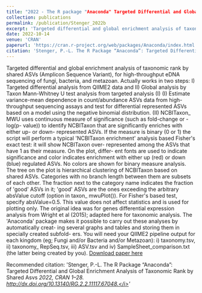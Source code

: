 ```yaml
---
title: "2022 - The R package "Anaconda" Targeted Differential and Global Enrichment Analysis of Taxonomic Rank by Shared Asvs"
collection: publications
permalink: /publication/Stenger_2022b
excerpt: 'Targeted differential and global enrichment analysis of taxonomic rank by shared ASVs (Amplicon Sequence Variant), for high-throughput eDNA sequencing of fungi, bacteria, and metazoan. Actually works in two steps: I) Targeted differential analysis from QIIME2 data and II) Global analysis by Taxon Mann-Whitney U test analysis from targeted analysis (I) (I) Estimate variance-mean dependence in count/abundance ASVs data from high-throughput sequencing assays and test for differential represented ASVs based on a model using the negative binomial distribution. (II) NCBITaxon_ MWU uses continuous measure of significance (such as fold-change or -log(p- value)) to identify NCBITaxon that are significantly enriches with either up- or down- represented ASVs. If the measure is binary (0 or 1) the script will perform a typical 'NCBITaxon enrichment' analysis based Fisher's exact test: it will show NCBITaxon over- represented among the ASVs that have 1 as their measure. On the plot, differ- ent fonts are used to indicate significance and color indicates enrichment with either up (red) or down (blue) regulated ASVs. No colors are shown for binary measure analysis. The tree on the plot is hierarchical clustering of NCBITaxon based on shared ASVs. Categories with no branch length between them are subsets of each other. The fraction next to the category name indicates the fraction of 'good' ASVs in it; 'good' ASVs are the ones exceeding the arbitrary absValue cutoff (option in taxon_ mwuPlot()). For Fisher's based test, specify absValue=0.5. This value does not affect statistics and is used for plotting only. The original idea was for genes differential expression analysis from Wright et al (2015); adapted here for taxonomic analysis. The 'Anaconda' package makes it possible to carry out these analyses by automatically creat- ing several graphs and tables and storing them in specially created subfold- ers. You will need your QIIME2 pipeline output for each kingdom (eg; Fungi and/or Bacteria and/or Metazoan): i) taxonomy.tsv, ii) taxonomy_ RepSeq.tsv, iii) ASV.tsv and iv) SampleSheet_comparison.txt (the latter being created by you).'
date: 2022-10-14
venue: 'CRAN'
paperurl: 'https://cran.r-project.org/web/packages/Anaconda/index.html'
citation: 'Stenger, P.-L. The R Package “Anaconda”: Targeted Differential and Global Enrichment Analysis of Taxonomic Rank by Shared Asvs <i>2022, CRAN 1–28. http://dx.doi.org/10.13140/RG.2.2.11117.67048.</i>'
---
```

Targeted differential and global enrichment analysis of taxonomic rank by shared ASVs (Amplicon Sequence Variant), for high-throughput eDNA sequencing of fungi, bacteria, and metazoan. Actually works in two steps: I) Targeted differential analysis from QIIME2 data and II) Global analysis by Taxon Mann-Whitney U test analysis from targeted analysis (I) (I) Estimate variance-mean dependence in count/abundance ASVs data from high-throughput sequencing assays and test for differential represented ASVs based on a model using the negative binomial distribution. (II) NCBITaxon_ MWU uses continuous measure of significance (such as fold-change or -log(p- value)) to identify NCBITaxon that are significantly enriches with either up- or down- represented ASVs. If the measure is binary (0 or 1) the script will perform a typical 'NCBITaxon enrichment' analysis based Fisher's exact test: it will show NCBITaxon over- represented among the ASVs that have 1 as their measure. On the plot, differ- ent fonts are used to indicate significance and color indicates enrichment with either up (red) or down (blue) regulated ASVs. No colors are shown for binary measure analysis. The tree on the plot is hierarchical clustering of NCBITaxon based on shared ASVs. Categories with no branch length between them are subsets of each other. The fraction next to the category name indicates the fraction of 'good' ASVs in it; 'good' ASVs are the ones exceeding the arbitrary absValue cutoff (option in taxon_ mwuPlot()). For Fisher's based test, specify absValue=0.5. This value does not affect statistics and is used for plotting only. The original idea was for genes differential expression analysis from Wright et al (2015); adapted here for taxonomic analysis. The 'Anaconda' package makes it possible to carry out these analyses by automatically creat- ing several graphs and tables and storing them in specially created subfold- ers. You will need your QIIME2 pipeline output for each kingdom (eg; Fungi and/or Bacteria and/or Metazoan): i) taxonomy.tsv, ii) taxonomy_ RepSeq.tsv, iii) ASV.tsv and iv) SampleSheet_comparison.txt (the latter being created by you).
[Download paper here](https://cran.r-project.org/web/packages/Anaconda/index.html)

Recommended citation: 'Stenger, P.-L. The R Package “Anaconda”: Targeted Differential and Global Enrichment Analysis of Taxonomic Rank by Shared Asvs <i>2022, CRAN 1–28. http://dx.doi.org/10.13140/RG.2.2.11117.67048.</i>'

